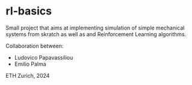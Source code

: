 # rl-basics

Small project that aims at implementing simulation of simple mechanical systems from skratch as well as and Reinforcement Learning algorithms.

Collaboration between:
- Ludovico Papavassiliou
- Emilio Palma

ETH Zurich, 2024
